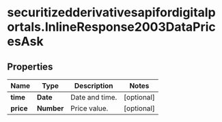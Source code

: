 # securitizedderivativesapifordigitalportals.InlineResponse2003DataPricesAsk

## Properties

Name | Type | Description | Notes
------------ | ------------- | ------------- | -------------
**time** | **Date** | Date and time. | [optional] 
**price** | **Number** | Price value. | [optional] 


